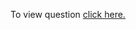 To view question <a href="https://leetcode.com/problems/merge-two-sorted-lists/" target="_blank">click here.</a>